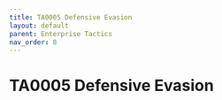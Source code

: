 ```yaml
---
title: TA0005 Defensive Evasion
layout: default
parent: Enterprise Tactics
nav_order: 8
---
```


# TA0005 Defensive Evasion